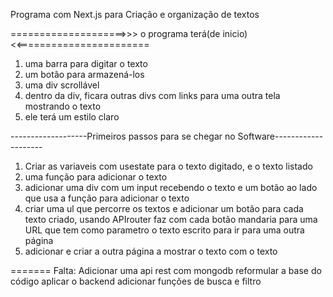 Programa com Next.js para Criação e organização de textos

====================>>> o programa terá(de inicio)<<======================= 
1. uma barra para digitar o texto
2. um botão para armazená-los
3. uma div scrollável
4. dentro da div, ficara outras divs com links para uma outra tela mostrando o texto
5. ele terá um estilo claro


-------------------Primeiros passos para se chegar no Software--------------------
1. Criar as variaveis com usestate para o texto digitado, e o texto listado
2. uma função para adicionar o texto
3. adicionar uma div com um input recebendo o texto e um botão ao lado que usa a função para adicionar o texto
4. criar uma ul que percorre os textos e adicionar um botão para cada texto criado, usando APIrouter faz com cada botão mandaria para uma URL que tem
como parametro o texto escrito para ir para uma outra página
5. adicionar e criar a outra página a mostrar o texto com o texto

=======
Falta:
Adicionar uma api rest com mongodb
reformular a base do código
aplicar o backend
adicionar funções de busca e filtro
